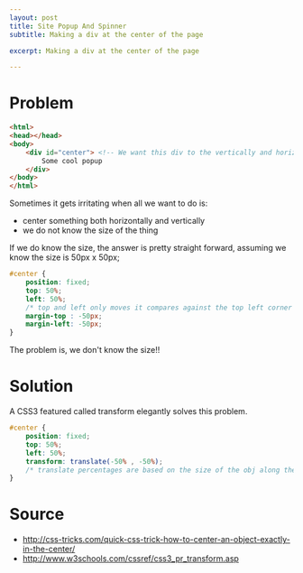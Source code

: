 ```yaml
---
layout: post
title: Site Popup And Spinner
subtitle: Making a div at the center of the page

excerpt: Making a div at the center of the page

---
```


# Problem

~~~html
<html>
<head></head>
<body>
    <div id="center"> <!-- We want this div to the vertically and horizontally center -->
        Some cool popup
    </div>
</body>
</html>
~~~

Sometimes it gets irritating when all we want to do is:

* center something both horizontally and vertically
* we do not know the size of the thing

If we do know the size, the answer is pretty straight forward, assuming we know the size is 50px x 50px;

~~~css
#center {
    position: fixed;
    top: 50%;
    left: 50%;
    /* top and left only moves it compares against the top left corner of the div */
    margin-top : -50px;
    margin-left: -50px;
}
~~~

The problem is, we don't know the size!!

# Solution

A CSS3 featured called transform elegantly solves this problem.

~~~css
#center {
    position: fixed;
    top: 50%;
    left: 50%;
    transform: translate(-50% , -50%);
    /* translate percentages are based on the size of the obj along the x and y axis respectively) */
}
~~~

# Source

<ul>
    <li><a href="http://css-tricks.com/quick-css-trick-how-to-center-an-object-exactly-in-the-center/">http://css-tricks.com/quick-css-trick-how-to-center-an-object-exactly-in-the-center/</a></li>
    <li><a href="http://www.w3schools.com/cssref/css3_pr_transform.asp">http://www.w3schools.com/cssref/css3_pr_transform.asp</a></li>
</ul>

